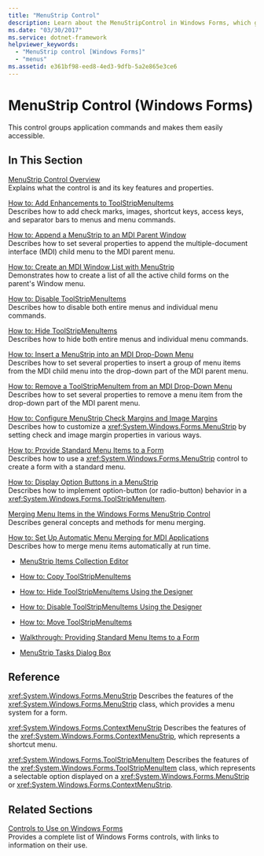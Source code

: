 ```yaml
---
title: "MenuStrip Control"
description: Learn about the MenuStripControl in Windows Forms, which groups application commands and makes them easily accessible.
ms.date: "03/30/2017"
ms.service: dotnet-framework
helpviewer_keywords:
  - "MenuStrip control [Windows Forms]"
  - "menus"
ms.assetid: e361bf98-eed8-4ed3-9dfb-5a2e865e3ce6
---
```

# MenuStrip Control (Windows Forms)

This control groups application commands and makes them easily accessible.

## In This Section

[MenuStrip Control Overview](menustrip-control-overview-windows-forms.md)\
Explains what the control is and its key features and properties.

[How to: Add Enhancements to ToolStripMenuItems](how-to-add-enhancements-to-toolstripmenuitems.md)\
Describes how to add check marks, images, shortcut keys, access keys, and separator bars to menus and menu commands.

[How to: Append a MenuStrip to an MDI Parent Window](how-to-append-a-menustrip-to-an-mdi-parent-window-windows-forms.md)\
Describes how to set several properties to append the multiple-document interface (MDI) child menu to the MDI parent menu.

[How to: Create an MDI Window List with MenuStrip](how-to-create-an-mdi-window-list-with-menustrip-windows-forms.md)\
Demonstrates how to create a list of all the active child forms on the parent's Window menu.

[How to: Disable ToolStripMenuItems](how-to-disable-toolstripmenuitems.md)\
Describes how to disable both entire menus and individual menu commands.

[How to: Hide ToolStripMenuItems](how-to-hide-toolstripmenuitems.md)\
Describes how to hide both entire menus and individual menu commands.

[How to: Insert a MenuStrip into an MDI Drop-Down Menu](how-to-insert-a-menustrip-into-an-mdi-drop-down-menu-windows-forms.md)\
Describes how to set several properties to insert a group of menu items from the MDI child menu into the drop-down part of the MDI parent menu.

[How to: Remove a ToolStripMenuItem from an MDI Drop-Down Menu](how-to-remove-a-toolstripmenuitem-from-an-mdi-drop-down-menu-windows-forms.md)\
Describes how to set several properties to remove a menu item from the drop-down part of the MDI parent menu.

[How to: Configure MenuStrip Check Margins and Image Margins](how-to-configure-menustrip-check-margins-and-image-margins.md)\
Describes how to customize a <xref:System.Windows.Forms.MenuStrip> by setting check and image margin properties in various ways.

[How to: Provide Standard Menu Items to a Form](how-to-provide-standard-menu-items-to-a-form.md)\
Describes how to use a <xref:System.Windows.Forms.MenuStrip> control to create a form with a standard menu.

[How to: Display Option Buttons in a MenuStrip](how-to-display-option-buttons-in-a-menustrip-windows-forms.md)\
Describes how to implement option-button (or radio-button) behavior in a <xref:System.Windows.Forms.ToolStripMenuItem>.

[Merging Menu Items in the Windows Forms MenuStrip Control](merging-menu-items-in-the-windows-forms-menustrip-control.md)\
Describes general concepts and methods for menu merging.

[How to: Set Up Automatic Menu Merging for MDI Applications](how-to-set-up-automatic-menu-merging-for-mdi-applications.md)\
Describes how to merge menu items automatically at run time.

- [MenuStrip Items Collection Editor](/previous-versions/visualstudio/visual-studio-2010/ms233625(v=vs.100))

- [How to: Copy ToolStripMenuItems](how-to-copy-toolstripmenuitems.md)

- [How to: Hide ToolStripMenuItems Using the Designer](how-to-hide-toolstripmenuitems-using-the-designer.md)

- [How to: Disable ToolStripMenuItems Using the Designer](how-to-disable-toolstripmenuitems-using-the-designer.md)

- [How to: Move ToolStripMenuItems](how-to-move-toolstripmenuitems.md)

- [Walkthrough: Providing Standard Menu Items to a Form](walkthrough-providing-standard-menu-items-to-a-form.md)

- [MenuStrip Tasks Dialog Box](/previous-versions/visualstudio/visual-studio-2010/ms233645(v=vs.100))

## Reference

<xref:System.Windows.Forms.MenuStrip>
Describes the features of the <xref:System.Windows.Forms.MenuStrip> class, which provides a menu system for a form.

<xref:System.Windows.Forms.ContextMenuStrip>
Describes the features of the <xref:System.Windows.Forms.ContextMenuStrip>, which represents a shortcut menu.

<xref:System.Windows.Forms.ToolStripMenuItem>
Describes the features of the <xref:System.Windows.Forms.ToolStripMenuItem> class, which represents a selectable option displayed on a <xref:System.Windows.Forms.MenuStrip> or <xref:System.Windows.Forms.ContextMenuStrip>.

## Related Sections

[Controls to Use on Windows Forms](controls-to-use-on-windows-forms.md)\
Provides a complete list of Windows Forms controls, with links to information on their use.
